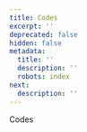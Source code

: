 ```yaml
---
title: Codes
excerpt: ''
deprecated: false
hidden: false
metadata:
  title: ''
  description: ''
  robots: index
next:
  description: ''
---
```

Codes
